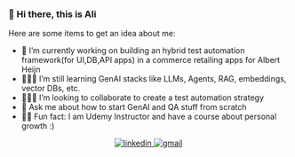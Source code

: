 ### 👋 Hi there, this is Ali


Here are some items to get an idea about me:

- 💼 I’m currently working on building an hybrid test automation framework(for UI,DB,API apps) in a commerce retailing apps for Albert Heijn 
- 🧑🏻‍💻 I’m still learning GenAI stacks like LLMs, Agents, RAG, embeddings, vector DBs, etc. 
- 🙋🏻‍♂️ I’m looking to collaborate to create a test automation strategy
- 💬 Ask me about how to start GenAI and QA stuff from scratch
- 👨‍🏫 Fun fact: I am Udemy Instructor and have a course about personal growth :)


<div align="center">
<a href="https://www.linkedin.com/in/alipala/">
<img src="https://img.shields.io/badge/visit%20my%20Linkedin-0A66C2?style=for-the-badge&logo=linkedin&logoColor=white" alt="linkedin" />
</a>
<a href="mailto:alipala.ist@gmail.com">
<img src="https://img.shields.io/badge/email%20me-EA4335?style=for-the-badge&logo=gmail&logoColor=white" alt="gmail" />
</a>
</div>

